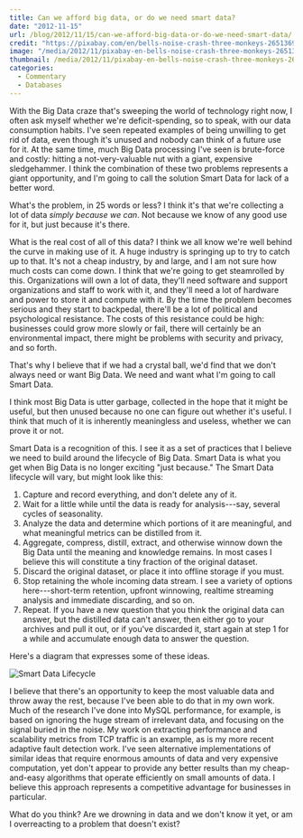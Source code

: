 ```yaml
---
title: Can we afford big data, or do we need smart data?
date: "2012-11-15"
url: /blog/2012/11/15/can-we-afford-big-data-or-do-we-need-smart-data/
credit: "https://pixabay.com/en/bells-noise-crash-three-monkeys-2651369/"
image: "/media/2012/11/pixabay-en-bells-noise-crash-three-monkeys-2651369.jpg"
thumbnail: /media/2012/11/pixabay-en-bells-noise-crash-three-monkeys-2651369.tn-500x500.jpg
categories:
  - Commentary
  - Databases
---
```

With the Big Data craze that's sweeping the world of technology right now, I often ask myself whether we're deficit-spending, so to speak, with our data consumption habits. I've seen repeated examples of being unwilling to get rid of data, even though it's unused and nobody can think of a future use for it. At the same time, much Big Data processing I've seen is brute-force and costly: hitting a not-very-valuable nut with a giant, expensive sledgehammer. I think the combination of these two problems represents a giant opportunity, and I'm going to call the solution Smart Data for lack of a better word.

<!--more-->

What's the problem, in 25 words or less? I think it's that we're collecting a lot of data *simply because we can*. Not because we know of any good use for it, but just because it's there.

What is the real cost of all of this data? I think we all know we're well behind the curve in making use of it. A huge industry is springing up to try to catch up to that. It's not a cheap industry, by and large, and I am not sure how much costs can come down. I think that we're going to get steamrolled by this. Organizations will own a lot of data, they'll need software and support organizations and staff to work with it, and they'll need a lot of hardware and power to store it and compute with it. By the time the problem becomes serious and they start to backpedal, there'll be a lot of political and psychological resistance. The costs of this resistance could be high: businesses could grow more slowly or fail, there will certainly be an environmental impact, there might be problems with security and privacy, and so forth.

That's why I believe that if we had a crystal ball, we'd find that we don't always need or want Big Data. We need and want what I'm going to call Smart Data.

I think most Big Data is utter garbage, collected in the hope that it might be useful, but then unused because no one can figure out whether it's useful. I think that much of it is inherently meaningless and useless, whether we can prove it or not.

Smart Data is a recognition of this. I see it as a set of practices that I believe we need to build around the lifecycle of Big Data. Smart Data is what you get when Big Data is no longer exciting "just because." The Smart Data lifecycle will vary, but might look like this:

1.  Capture and record everything, and don't delete any of it.
2.  Wait for a little while until the data is ready for analysis---say, several cycles of seasonality.
3.  Analyze the data and determine which portions of it are meaningful, and what meaningful metrics can be distilled from it.
4.  Aggregate, compress, distill, extract, and otherwise winnow down the Big Data until the meaning and knowledge remains. In most cases I believe this will constitute a tiny fraction of the original dataset.
5.  Discard the original dataset, or place it into offline storage if you must.
6.  Stop retaining the whole incoming data stream. I see a variety of options here---short-term retention, upfront winnowing, realtime streaming analysis and immediate discarding, and so on.
7.  Repeat. If you have a new question that you think the original data can answer, but the distilled data can't answer, then either go to your archives and pull it out, or if you've discarded it, start again at step 1 for a while and accumulate enough data to answer the question.

Here's a diagram that expresses some of these ideas.

![Smart Data Lifecycle](/media/2012/11/smart-data-lifecycle-300x268.png)

I believe that there's an opportunity to keep the most valuable data and throw away the rest, because I've been able to do that in my own work. Much of the research I've done into MySQL performance, for example, is based on ignoring the huge stream of irrelevant data, and focusing on the signal buried in the noise. My work on extracting performance and scalability metrics from TCP traffic is an example, as is my more recent adaptive fault detection work. I've seen alternative implementations of similar ideas that require enormous amounts of data and very expensive computation, yet don't appear to provide any better results than my cheap-and-easy algorithms that operate efficiently on small amounts of data. I believe this approach represents a competitive advantage for businesses in particular.

What do you think? Are we drowning in data and we don't know it yet, or am I overreacting to a problem that doesn't exist?


